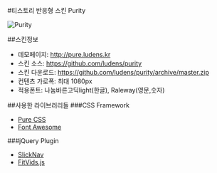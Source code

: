 #티스토리 반응형 스킨 Purity

![Purity](http://cfile21.uf.tistory.com/image/2131A53355BA10953C4B97)

##스킨정보
- 데모페이지: http://pure.ludens.kr
- 스킨 소스: https://github.com/ludens/purity
- 스킨 다운로드: https://github.com/ludens/purity/archive/master.zip
- 컨텐츠 가로폭: 최대 1080px
- 적용폰트: 나눔바른고딕light(한글), Raleway(영문,숫자)

##사용한 라이브러리들
###CSS Framework
- [Pure CSS](http://purecss.io)
- [Font Awesome](http://fontawesome.io)

###jQuery Plugin
- [SlickNav](http://slicknav.com)
- [FitVids.js](http://fitvidsjs.com)
